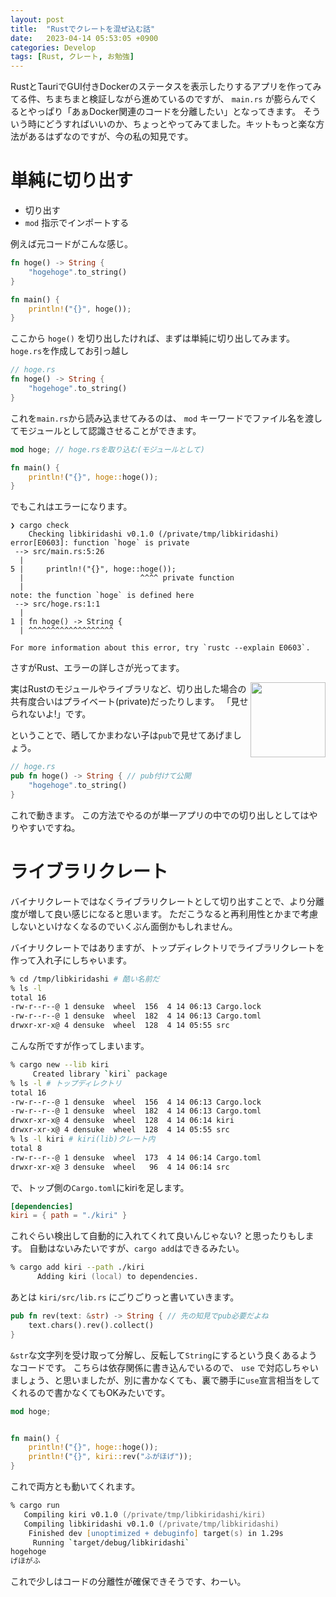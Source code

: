 ```yaml
---
layout: post
title:  "Rustでクレートを混ぜ込む話"
date:   2023-04-14 05:53:05 +0900
categories: Develop
tags: [Rust, クレート, お勉強]
---
```

RustとTauriでGUI付きDockerのステータスを表示したりするアプリを作ってみてる件、ちまちまと検証しながら進めているのですが、
`main.rs` が膨らんでくるとやっぱり「あぁDocker関連のコードを分離したい」となってきます。
そういう時にどうすればいいのか、ちょっとやってみてました。キットもっと楽な方法があるはずなのですが、今の私の知見です。

# 単純に切り出す

* 切り出す
* `mod` 指示でインポートする

例えば元コードがこんな感じ。

```Rust
fn hoge() -> String {
    "hogehoge".to_string()
}

fn main() {
    println!("{}", hoge());
}
```

ここから `hoge()` を切り出したければ、まずは単純に切り出してみます。
`hoge.rs`を作成してお引っ越し

```file:hoge.rs
// hoge.rs
fn hoge() -> String {
    "hogehoge".to_string()
}
```

これを`main.rs`から読み込ませてみるのは、 `mod` キーワードでファイル名を渡してモジュールとして認識させることができます。

```file:main.rs
mod hoge; // hoge.rsを取り込む(モジュールとして)

fn main() {
    println!("{}", hoge::hoge());
}
```

でもこれはエラーになります。

```
❯ cargo check
    Checking libkiridashi v0.1.0 (/private/tmp/libkiridashi)
error[E0603]: function `hoge` is private
 --> src/main.rs:5:26
  |
5 |     println!("{}", hoge::hoge());
  |                          ^^^^ private function
  |
note: the function `hoge` is defined here
 --> src/hoge.rs:1:1
  |
1 | fn hoge() -> String {
  | ^^^^^^^^^^^^^^^^^^^

For more information about this error, try `rustc --explain E0603`.
```

さすがRust、エラーの詳しさが光ってます。

<img align="right" width="120px" src="https://i-ogp.pximg.net/c/540x540_70/img-master/img/2010/01/19/14/10/21/8272671_p0_square1200.jpg">
実はRustのモジュールやライブラリなど、切り出した場合の共有度合いはプライベート(private)だったりします。
「見せられないよ!」です。

ということで、晒してかまわない子は`pub`で見せてあげましょう。

```file:hoge.rs
// hoge.rs
pub fn hoge() -> String { // pub付けて公開
    "hogehoge".to_string()
}
```

これで動きます。
この方法でやるのが単一アプリの中での切り出しとしてはやりやすいですね。

# ライブラリクレート

バイナリクレートではなくライブラリクレートとして切り出すことで、より分離度が増して良い感じになると思います。
ただこうなると再利用性とかまで考慮しないといけなくなるのでいくぶん面倒かもしれません。

バイナリクレートではありますが、トップディレクトリでライブラリクレートを作って入れ子にしちゃいます。

```zsh
% cd /tmp/libkiridashi # 酷い名前だ
% ls -l
total 16
-rw-r--r--@ 1 densuke  wheel  156  4 14 06:13 Cargo.lock
-rw-r--r--@ 1 densuke  wheel  182  4 14 06:13 Cargo.toml
drwxr-xr-x@ 4 densuke  wheel  128  4 14 05:55 src
```

こんな所ですが作ってしまいます。

```zsh
% cargo new --lib kiri
     Created library `kiri` package
% ls -l # トップディレクトリ
total 16
-rw-r--r--@ 1 densuke  wheel  156  4 14 06:13 Cargo.lock
-rw-r--r--@ 1 densuke  wheel  182  4 14 06:13 Cargo.toml
drwxr-xr-x@ 4 densuke  wheel  128  4 14 06:14 kiri
drwxr-xr-x@ 4 densuke  wheel  128  4 14 05:55 src
% ls -l kiri # kiri(lib)クレート内
total 8
-rw-r--r--@ 1 densuke  wheel  173  4 14 06:14 Cargo.toml
drwxr-xr-x@ 3 densuke  wheel   96  4 14 06:14 src
```

で、トップ側の`Cargo.toml`にkiriを足します。

```toml
[dependencies]
kiri = { path = "./kiri" }
```

これぐらい検出して自動的に入れてくれて良いんじゃない? と思ったりもします。
自動はないみたいですが、`cargo add`はできるみたい。

```zsh
% cargo add kiri --path ./kiri
      Adding kiri (local) to dependencies.
```

あとは `kiri/src/lib.rs` にごりごりっと書いていきます。

```file:kiri/src/lib.rs
pub fn rev(text: &str) -> String { // 先の知見でpub必要だよね
    text.chars().rev().collect()
}
```

`&str`な文字列を受け取って分解し、反転して`String`にするという良くあるようなコードです。
こちらは依存関係に書き込んでいるので、 `use` で対応しちゃいましょう、と思いましたが、別に書かなくても、裏で勝手に`use`宣言相当をしてくれるので書かなくてもOKみたいです。

```file:src/main.rs
mod hoge;


fn main() {
    println!("{}", hoge::hoge());
    println!("{}", kiri::rev("ふがほげ"));
}
```

これで両方とも動いてくれます。

```zsh
% cargo run
   Compiling kiri v0.1.0 (/private/tmp/libkiridashi/kiri)
   Compiling libkiridashi v0.1.0 (/private/tmp/libkiridashi)
    Finished dev [unoptimized + debuginfo] target(s) in 1.29s
     Running `target/debug/libkiridashi`
hogehoge
げほがふ
```

これで少しはコードの分離性が確保できそうです、わーい。
